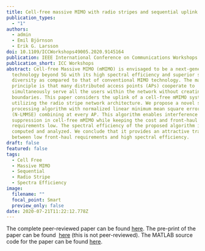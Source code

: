 ```yaml
---
title: Cell-free massive MIMO with radio stripes and sequential uplink processing
publication_types:
  - "1"
authors:
  - admin
  - Emil Björnson
  - Erik G. Larsson
doi: 10.1109/ICCWorkshops49005.2020.9145164
publication: IEEE International Conference on Communications Workshops (ICC Workshops)
publication_short: ICC Workshops
abstract: Cell-free Massive MIMO (mMIMO) is envisaged to be a next-generation
  technology beyond 5G with its high spectral efficiency and superior spatial
  diversity as compared to that of conventional MIMO technology. The main
  principle is that many distributed access points (APs) cooperate to
  simultaneously serve all the users within the network without creating cell
  boundaries. This paper considers the uplink of a cell-free mMIMO system
  utilizing the radio stripe network architecture. We propose a novel sequential
  processing algorithm with normalized linear minimum mean square error
  (N-LMMSE) combining at every AP. This algorithm enables interference
  suppression in cell-free mMIMO while keeping the cost and front-haul
  requirements low. The spectral efficiency of the proposed algorithm is
  computed and analyzed. We conclude that it provides an attractive trade-off
  between low front-haul requirements and high spectral efficiency.
draft: false
featured: false
tags:
  - Cell Free
  - Massive MIMO
  - Sequential
  - Radio Stripe
  - Spectra Efficiency
image:
  filename: ""
  focal_point: Smart
  preview_only: false
date: 2020-07-21T11:22:12.778Z
---
```

<!--StartFragment-->

The complete peer-reviewed paper can be found [here](https://ieeexplore.ieee.org/abstract/document/9145164). The pre-print of the paper can be found [](https://arxiv.org/abs/2012.13928) [here](https://arxiv.org/pdf/2003.02940.pdf) (this is not peer-reviewed). The MATLAB source code for the paper can be found [here](https://github.com/emilbjornson/radio-stripes).

<!--EndFragment-->